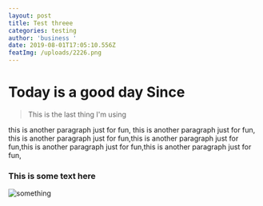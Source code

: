 ```yaml
---
layout: post
title: Test threee
categories: testing
author: 'business '
date: 2019-08-01T17:05:10.556Z
featImg: /uploads/2226.png
---
```

# **Today is a good day Since**

> This is the last thing I'm using
>
>

 <p>

 this is another paragraph just for fun,  this is another paragraph just for fun, this is another paragraph just for fun,this is another paragraph just for fun,this is another paragraph just for fun,this is another paragraph just for fun,

</p>

<h3>This is some text here</h3>

![something](/uploads/56ae1e7facc52.jpeg "none")
